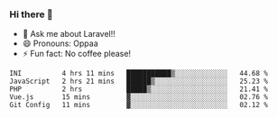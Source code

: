 ### Hi there 👋

<!--
**reubenwedson/reubenwedson** is a ✨ _special_ ✨ repository because its `README.md` (this file) appears on your GitHub profile.
Here are some ideas to get you started:
- 📫 How to reach me: 
- 🔭 I’m currently working on awesome talent app
- 🌱 I’m currently learning extreme Vue js technical stuffs
- 👯 I’m looking to collaborate on start ups challenges
- 🤔 I’m looking for help with time
-->
- 💬 Ask me about Laravel!!
- 😄 Pronouns: Oppaa
- ⚡ Fun fact: No coffee please!

<!--START_SECTION:waka-->
```text
INI          4 hrs 11 mins   ███████████▒░░░░░░░░░░░░░   44.68 % 
JavaScript   2 hrs 21 mins   ██████▒░░░░░░░░░░░░░░░░░░   25.23 % 
PHP          2 hrs           █████▒░░░░░░░░░░░░░░░░░░░   21.41 % 
Vue.js       15 mins         ▓░░░░░░░░░░░░░░░░░░░░░░░░   02.76 % 
Git Config   11 mins         ▓░░░░░░░░░░░░░░░░░░░░░░░░   02.12 % 
```
<!--END_SECTION:waka-->
